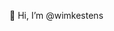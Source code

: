 👋 Hi, I’m @wimkestens


<!---
wimkestens/wimkestens is a ✨ special ✨ repository because its `README.md` (this file) appears on your GitHub profile.
You can click the Preview link to take a look at your changes.
--->
